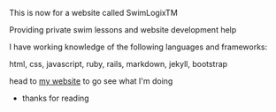 This is now for a website called SwimLogixTM

Providing private swim lessons and website development help

I have working knowledge of the following languages and frameworks:

html, css, javascript, ruby, rails, markdown, jekyll, bootstrap

head to [my website](https://jonnyphresh.github.io) to go see what I'm doing

- thanks for reading

